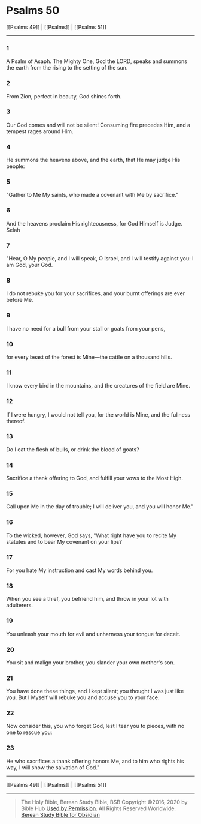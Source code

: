 # Psalms 50

[[Psalms 49]] | [[Psalms]] | [[Psalms 51]]

---

### 1
A Psalm of Asaph. The Mighty One, God the LORD, speaks and summons the earth from the rising to the setting of the sun.

### 2
From Zion, perfect in beauty, God shines forth.

### 3
Our God comes and will not be silent! Consuming fire precedes Him, and a tempest rages around Him.

### 4
He summons the heavens above, and the earth, that He may judge His people:

### 5
"Gather to Me My saints, who made a covenant with Me by sacrifice."

### 6
And the heavens proclaim His righteousness, for God Himself is Judge. Selah

### 7
"Hear, O My people, and I will speak, O Israel, and I will testify against you: I am God, your God.

### 8
I do not rebuke you for your sacrifices, and your burnt offerings are ever before Me.

### 9
I have no need for a bull from your stall or goats from your pens,

### 10
for every beast of the forest is Mine—the cattle on a thousand hills.

### 11
I know every bird in the mountains, and the creatures of the field are Mine.

### 12
If I were hungry, I would not tell you, for the world is Mine, and the fullness thereof.

### 13
Do I eat the flesh of bulls, or drink the blood of goats?

### 14
Sacrifice a thank offering to God, and fulfill your vows to the Most High.

### 15
Call upon Me in the day of trouble; I will deliver you, and you will honor Me."

### 16
To the wicked, however, God says, "What right have you to recite My statutes and to bear My covenant on your lips?

### 17
For you hate My instruction and cast My words behind you.

### 18
When you see a thief, you befriend him, and throw in your lot with adulterers.

### 19
You unleash your mouth for evil and unharness your tongue for deceit.

### 20
You sit and malign your brother, you slander your own mother's son.

### 21
You have done these things, and I kept silent; you thought I was just like you. But I Myself will rebuke you and accuse you to your face.

### 22
Now consider this, you who forget God, lest I tear you to pieces, with no one to rescue you:

### 23
He who sacrifices a thank offering honors Me, and to him who rights his way, I will show the salvation of God."

---

[[Psalms 49]] | [[Psalms]] | [[Psalms 51]]

---

> The Holy Bible, Berean Study Bible, BSB
> Copyright &copy;2016, 2020 by Bible Hub
> [Used by Permission](https://berean.bible/terms.htm). All Rights Reserved Worldwide.
> [Berean Study Bible for Obsidian](https://github.com/gapmiss/berean-study-bible-for-obsidian)</small>


